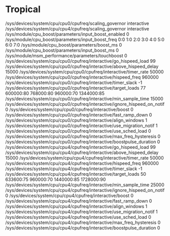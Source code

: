 # Tropical
/sys/devices/system/cpu/cpu0/cpufreq/scaling_governor interactive
/sys/devices/system/cpu/cpu4/cpufreq/scaling_governor interactive
/sys/module/cpu_boost/parameters/input_boost_enabled 0
/sys/module/cpu_boost/parameters/input_boost_freq 0:0 1:0 2:0 3:0 4:0 5:0 6:0 7:0
/sys/module/cpu_boost/parameters/boost_ms 0
/sys/module/cpu_boost/parameters/input_boost_ms 0
/sys/module/msm_performance/parameters/touchboost 0
/sys/devices/system/cpu/cpu0/cpufreq/interactive/go_hispeed_load 99
/sys/devices/system/cpu/cpu0/cpufreq/interactive/above_hispeed_delay 15000
/sys/devices/system/cpu/cpu0/cpufreq/interactive/timer_rate 50000
/sys/devices/system/cpu/cpu0/cpufreq/interactive/hispeed_freq 960000
/sys/devices/system/cpu/cpu0/cpufreq/interactive/timer_slack -1
/sys/devices/system/cpu/cpu0/cpufreq/interactive/target_loads 77 600000:80 768000:80 960000:70 1344000:85
/sys/devices/system/cpu/cpu0/cpufreq/interactive/min_sample_time 15000
/sys/devices/system/cpu/cpu0/cpufreq/interactive/ignore_hispeed_on_notif 0
/sys/devices/system/cpu/cpu0/cpufreq/interactive/boost 0
/sys/devices/system/cpu/cpu0/cpufreq/interactive/fast_ramp_down 0
/sys/devices/system/cpu/cpu0/cpufreq/interactive/align_windows 1
/sys/devices/system/cpu/cpu0/cpufreq/interactive/use_migration_notif 1
/sys/devices/system/cpu/cpu0/cpufreq/interactive/use_sched_load 0
/sys/devices/system/cpu/cpu0/cpufreq/interactive/max_freq_hysteresis 0
/sys/devices/system/cpu/cpu0/cpufreq/interactive/boostpulse_duration 0
/sys/devices/system/cpu/cpu4/cpufreq/interactive/go_hispeed_load 99
/sys/devices/system/cpu/cpu4/cpufreq/interactive/above_hispeed_delay 15000
/sys/devices/system/cpu/cpu4/cpufreq/interactive/timer_rate 50000
/sys/devices/system/cpu/cpu4/cpufreq/interactive/hispeed_freq 960000
/sys/devices/system/cpu/cpu4/cpufreq/interactive/timer_slack -1
/sys/devices/system/cpu/cpu4/cpufreq/interactive/target_loads 50 633600:75 960000:70 1440000:85 1728000:90
/sys/devices/system/cpu/cpu4/cpufreq/interactive/min_sample_time 25000
/sys/devices/system/cpu/cpu4/cpufreq/interactive/ignore_hispeed_on_notif 0
/sys/devices/system/cpu/cpu4/cpufreq/interactive/boost 0
/sys/devices/system/cpu/cpu4/cpufreq/interactive/fast_ramp_down 0
/sys/devices/system/cpu/cpu4/cpufreq/interactive/align_windows 1
/sys/devices/system/cpu/cpu4/cpufreq/interactive/use_migration_notif 1
/sys/devices/system/cpu/cpu4/cpufreq/interactive/use_sched_load 0
/sys/devices/system/cpu/cpu4/cpufreq/interactive/max_freq_hysteresis 0
/sys/devices/system/cpu/cpu4/cpufreq/interactive/boostpulse_duration 0
